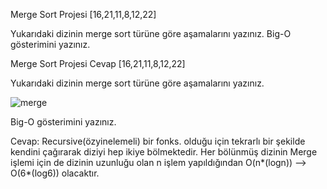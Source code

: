 Merge Sort Projesi
[16,21,11,8,12,22]

Yukarıdaki dizinin merge sort türüne göre aşamalarını yazınız.
Big-O gösterimini yazınız.

Merge Sort Projesi Cevap
[16,21,11,8,12,22]

Yukarıdaki dizinin merge sort türüne göre aşamalarını yazınız.

![merge](https://user-images.githubusercontent.com/93899998/189490666-0898788d-03dc-40ad-880f-e88db434bf3b.PNG)




Big-O gösterimini yazınız.

Cevap: Recursive(özyinelemeli) bir fonks. olduğu için tekrarlı bir şekilde kendini çağırarak diziyi hep ikiye bölmektedir. Her bölünmüş dizinin Merge işlemi için de dizinin uzunluğu olan n işlem yapıldığından O(n*(logn)) --> O(6*(log6)) olacaktır.
